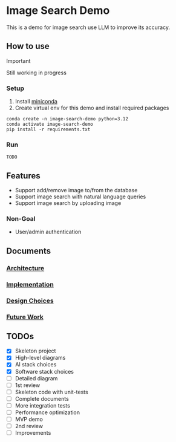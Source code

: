 # Image Search Demo

This is a demo for image search use LLM to improve its accuracy.

## How to use

> [!IMPORTANT]
>
> Still working in progress

### Setup

1. Install [miniconda](https://docs.anaconda.com/miniconda/install/#quick-command-line-install)
2. Create virtual env for this demo and install required packages
```
conda create -n image-search-demo python=3.12
conda activate image-search-demo
pip install -r requirements.txt
```

### Run

```
TODO
```

## Features

- Support add/remove image to/from the database
- Support image search with natural language queries
- Support image search by uploading image

### Non-Goal

- User/admin authentication


## Documents

### [Architecture](./docs/architecture.md)
### [Implementation](./docs/implementation.md)
### [Design Choices](./docs/design-choices.md)
### [Future Work](./docs/future-work.md)

## TODOs

- [x] Skeleton project
- [x] High-level diagrams
- [x] AI stack choices
- [x] Software stack choices
- [ ] Detailed diagram
- [ ] 1st review
- [ ] Skeleton code with unit-tests
- [ ] Complete documents
- [ ] More integration tests
- [ ] Performance optimization
- [ ] MVP demo
- [ ] 2nd review
- [ ] Improvements
